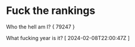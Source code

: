 # Fuck the rankings

Who the hell am I?
{ 79247 }

What fucking year is it?
[ 2024-02-08T22:00:47Z ]
